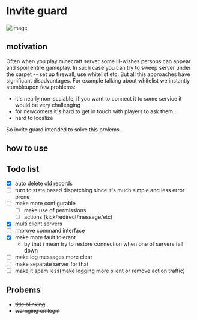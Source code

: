 # Invite guard
![image](https://user-images.githubusercontent.com/53056797/195378200-08eaf0ca-93b7-4458-a3cb-20be4f7f8ae7.png)

## motivation

Often when you play minecraft server some ill-wishes persons can appear and spoil entire gameplay.
In such case you can try to sweep server under the carpet -- set up firewall, use whitelist etc. 
But all this approaches have significant disadvantages.
For example talking about whitelist we instantly stumbleupon few problems:
 - it's nearly non-scalable, if you want to connect it to some service it would be very challenging
 - for newcomers it's hard to get in touch with players to ask them .
 - hard to localize

So invite guard intended to solve this prolems.

## how to use

## Todo list
- [x] auto delete old records
- [ ] turn to state based dispatching since it's much simple and less error prone  
- [ ] make more configurable
    - [ ] make use of permissions
    - [ ] actions (kick/redirect/message/etc)
- [x] multi client servers
- [ ] improve command interface
- [x] make more fault tolerant
    - by that i mean try to restore connection when one of servers fall down
- [ ] make log messages more clear 
- [ ] make separate server for that  
- [ ] make it spam less(make logging more slient or remove action traffic)

## Probems


- <strike>title blinking</strike>
- <strike>warnging on login</strike>

